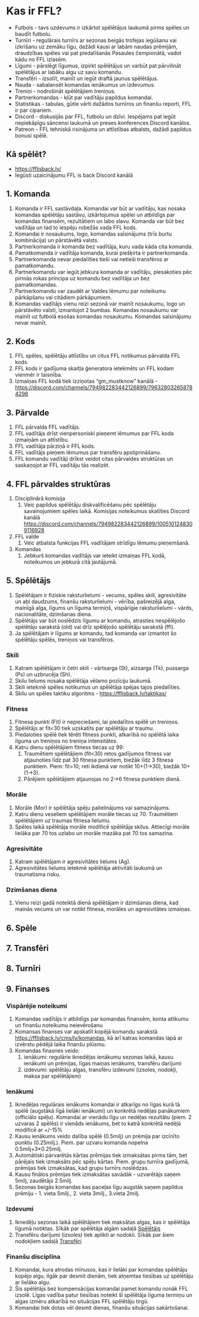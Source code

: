# Kas ir FFL?
- Futbols - tavs uzdevums ir izkārtot spēlētājus laukumā pirms spēles un baudīt futbolu.
- Turnīri - regulārais turnīrs ar sezonas beigās trofejas iegūšanu vai izkrišanu uz zemāku līgu, dažādi kausi ar labām naudas prēmijām, draudzības spēles vai pat piedalīšanās Pasaules čempionātā, vadot kādu no FFL izlasēm.
- Līgumi - pārslēgt līgumus, izpirkt spēlētājus un varbūt pat pārvilināt spēlētājus ar labāku algu uz savu komandu.
- Transfēri - izsolīt, mainīt un iegūt draftā jaunus spēlētājus.
- Nauda - sabalansēt komandas ienākumus un izdevumus.
- Treniņi - nodrošināt spēlētājiem treniņus.
- Partnerkomandas - kļūt par vadītāju papildus komandai.
- Statistikas - tabulas, gūtie vārti dažādos turnīros un finanšu reporti, FFL ir par cipariem.
- Discord - diskusijās par FFL, futbolu un dzīvi. Iespējams pat iegūt nepiekāpīgu sāncensi laukumā un preses konferences Discord kanālos.
- Patreon - FFL tehniskā risinājuma un attīstības atbalsts, dažādi papildus bonusi spēlē.

## Kā spēlēt?
- https://fflisback.lv/
- Iegūsti uzaicinājumu FFL is back Discord kanālā

## 1. Komanda
1. Komanda ir FFL sastāvdaļa. Komandai var būt ar vadītāju, kas nosaka komandas spēlētāju sastāvu, izkārtojumus spēlei un atbildīgs par komandas finansēm, rezultātiem un labo slavu. Komanda var būt bez vadītāja un tad to iespēju robežās vada FFL kods. 
2. Komandai ir nosaukums, logo, komandas saīsinājums (trīs burtu kombinācija) un pārstāvētā valsts.
3. Partnerkomanda ir komanda bez vadītāja, kuru vada kāda cita komanda.
4. Pamatkomanda ir vadītāja komanda, kurai piešķirta ir partnerkomanda. 
5. Partnerkomanda nevar piedalīties tieši vai netieši transfēros ar pamatkomandu. 
6. Partnerkomandu var iegūt jebkura komanda ar vadītāju, piesakoties pēc pirmās rokas principa uz komandu bez vadītāja un bez pamatkomandas. 
7. Partnerkomandu var zaudēt ar Valdes lēmumu par noteikumu pārkāpšanu vai citādiem pārkāpumiem.
8. Komandas vadītājs vienu reizi sezonā var mainīt nosaukumu, logo un pārstāvēto valsti, izmantojot 2 bumbas. Komandas nosaukumu var mainīt uz futbolā esošas komandas nosaukumu. Komandas saīsinājumu nevar mainīt. 

## 2. Kods
1. FFL spēles, spēlētāju attīstību un citus FFL notikumus pārvalda FFL kods.
2. FFL kods ir gadījuma skaitļa ģeneratora ietekmēts un FFL kodam vienmēr ir taisnība.
3. Izmaiņas FFL kodā tiek izziņotas “gm_mustknow” kanālā - https://discord.com/channels/794982283442126899/796328032658784298

## 3. Pārvalde
1. FFL pārvalda FFL vadītājs.
2. FFL vadītājs drīst vienpersoniski pieņemt lēmumus par FFL koda izmaiņām un attīstību.
3. FFL vadītāja pārziņā ir FFL kods.
4. FFL vadītājs pieņem lēmumus par transfēru apstiprināšanu.
5. FFL komandu vadītāji drīkst veidot citas pārvaldes struktūras un saskaņojot ar FFL vadītāju tās realizēt.

## 4. FFL pārvaldes struktūras
1. Disciplinārā komisija
	1. Veic papildus spēlētāju diskvalificēšanu pēc spēlētāju savainojumiem spēles laikā. Komisijas noteikumus skatīties Discord kanālā https://discord.com/channels/794982283442126899/1005101248309116928
2. FFL valde
	1. Veic atbalsta funkcijas FFL vadītājam strīdīgu lēmumu pieņemšanā.
3. Komandas
	1. Jebkurš komandas vadītājs var ieteikt izmaiņas FFL kodā, noteikumos un jebkurā citā jautājumā.

## 5. Spēlētājs
1. Spēlētājam ir fiziskie raksturlielumi - vecums, spēles skili, agresivitāte un abl daudzums, finanšu raksturlielumi - vērība, pašreizējā alga, mainīgā alga, līgums un līguma termiņš, vispārīgie raksturlielumi - vārds, nacionalitāte, dzimšanas diena.
2. Spēlētājs var būt noslēdzis līgumu ar komandu, atrasties nespēlējošo spēlētāju sarakstā (old) vai drīz spēlējošo spēlētāju sarakstā (ffl).
3. Ja spēlētājam ir līgums ar komandu, tad komanda var izmantot šo spēlētāju spēlēs, treniņos vai transfēros.
### Skili
1. Katram spēlētājam ir četri skili - vārtsarga (St), aizsarga (Tk), pussarga (Ps) un uzbrucēja (Sh).
2. Skilu lielums nosaka spēlētāja vēlamo pozīciju laukumā.
3. Skili ietekmē spēles notikumus un spēlētāja spējas tajos piedalīties.
4. Skilu un spēles taktiku algoritms - https://fflisback.lv/taktikas/
### Fitness
1. Fitnesa punkti (Fit) ir nepieciešami, lai piedalītos spēlē un treniņos. 
2. Spēlētājs ar fit<30 tiek uzskatīts par spēlētāju ar traumu.
3. Piedaloties spēlē tiek tērēti fitness punkti, atkarībā no spēlētā laika ilguma un treniņos no treniņa intensitātes.
4. Katru dienu spēlētājiem fitness tiecas uz 99:
	1. Traumētiem spēlētājiem (fit<30) retos gadījumos fitness var atjaunoties līdz pat 30 fitnesa punktiem, biežāk līdz 3 fitnesa punktiem. Piem: fit=10; reti ikdienā var notikt 10+(1->30), biežāk 10+(1->3).
	2. Pārējiem spēlētājiem atjaunojas no 2->6 fitnesa punktiem dienā.
### Morāle
1. Morāle (Mor) ir spēlētāja spēju palielinājums vai samazinājums.
2. Katru dienu veseliem spēlētājiem morāle tiecas uz 70. Traumētiem spēlētājiem uz traumas fitnesa lielumu.
3. Spēles laikā spēlētāja morāle modificē spēlētāja skilus. Attiecīgi morāle lielāka par 70 tos uzlabo un morāle mazāka pat 70 tos samazina.
### Agresivitāte
1. Katram spēlētājam ir agresivitātes lielums (Ag).
2. Agresivitātes lielums ietekmē spēlētāja aktivitāti laukumā un traumatisma risku.
### Dzimšanas diena
1. Vienu reizi gadā noteiktā dienā spēlētājam ir dzimšanas diena, kad mainās vecums un var notikt fitnesa, morāles un agresivitātes izmaiņas.

## 6. Spēle
## 7. Transfēri
## 8. Turnīri
## 9. Finanses
### Vispārējie noteikumi
1. Komandas vadītājs ir atbildīgs par komandas finansēm, konta atlikumu un finanšu noteikumu neievērošanu
2. Komansas finanses var apskatīt kopējā komandu sarakstā https://fflisback.lv/cms/lv/komandas, kā arī katras komandas lapā ar izvērstu pēdējā laika finanšu plūsmu.
3. Komandas finasnes veido:
	1. ienākumi: regulārie iknedēļas ienākumu sezonas laikā, kausu ienākumi un prēmijas, līgas maiņas ienākums, transfēru darījumi
	2. izdevumi: spēlētāju algas, transfēru izdevumi (izsoles, nodokļi, maksa par spēlētājiem)
### Ienākumi
1. Iknedēļas regulārais ienākums komandai ir atkarīgs no līgas kurā tā spēlē (augstākā līgā lielāki ienākumi) un konkrētā nedēļas panākumiem (officiālo spēļu). Komandai ar vienādu līgu un nedēļas rezultātu (piem. 2 uzvaras 2 spēlēs) ir vienāds ienākums, bet to katrā konkrētā nedēļā modificē ar +/-15%
2. Kausu ienākums veido dalība spēlē (0.5milj) un prēmija par izcīnīto punktu (0.25milj.). Piem. par uzvaru komanda nopelna 0.5milj+3*0.25milj.
3. Automātiski pārvarētās kārtas prēmijas tiek izmaksātas pirms tām, bet pārējais tiek izmaksāts pēc spēļu kārtas. Piem. grupu turnīra gadījumā, prēmijas tiek izmaksātas, kad grupu turnīrs noslēdzas.
4. Kausu finālos prēmijas tiek izmaksātas savādāk - uzvarētājs saņem 5milj, zaudētājs 2.5milj.
5. Sezonas beigās komandas kas paceļas līgu augstāk saņem papildus prēmiju - 1. vieta 5milj., 2. vieta 3milj., 3.vieta 2milj.
### Izdevumi
1. Iknedēļu sezonas laikā spēlētājiem tiek maksātas algas, kas ir spēlētāja līgumā notiktas. Sīkāk par spēlētāja algām sadaļā [Spēlētājs](#5-spēlētājs)
2. Transfēru darījumi (izsoles) tiek aplikti ar nodokli. Sīkāk par šiem nodokļiem sadaļā [Transfēri](#7-transfēri)
### Finanšu disciplīna
1. Komandai, kura atrodas mīnusos, kas ir lielāki par komandas spēlētāju kopējo algu, ilgāk par desmit dienām, tiek atņemtas tiesības uz spēlētāju ar lielāko algu. 
2. Šis spēlētājs bez kompensācijas komandai pamet komandu nonāk FFL izsolē. Līgas vadība patur tiesības noteikt šī spēlētāja līguma termiņu un algas izmēru atkarībā no situācijas FFL spēlētāju tirgū. 
3. Komandai tiek dotas vēl desmit dienas, finanšu situācijas sakārtošanai.

